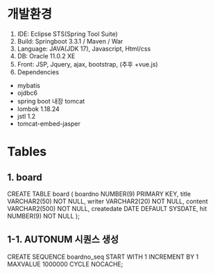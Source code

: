 # 개발환경
1. IDE: Eclipse STS(Spring Tool Suite)
2. Build: Springboot 3.3.1 / Maven / War 
3. Language: JAVA(JDK 17), Javascript, Html/css
4. DB: Oracle 11.0.2 XE
5. Front: JSP, Jquery, ajax, bootstrap, (추후 +vue.js)
6. Dependencies
- mybatis
- ojdbc6
- spring boot 내장 tomcat
- lombok 1.18.24
- jstl 1.2
- tomcat-embed-jasper

# Tables

## 1. board
CREATE TABLE board (
	boardno NUMBER(9) PRIMARY KEY,
	title VARCHAR2(50) NOT NULL,
	writer VARCHAR2(20) NOT NULL,
	content VARCHAR2(500) NOT NULL,
	createdate DATE DEFAULT SYSDATE,
	hit NUMBER(9) NOT NULL
);

## 1-1. AUTONUM 시퀀스 생성
CREATE SEQUENCE boardno_seq
START WITH 1
INCREMENT BY 1 MAXVALUE 1000000
CYCLE NOCACHE;





